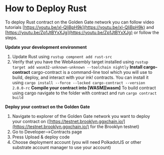 # How to Deploy Rust

To deploy Rust contract on the Golden Gate network you can follow video tutorials [https://youtu.be/xl-QliBpH9k](https://youtu.be/xl-QliBpH9k) and [https://youtu.be/Zp1JtBYxXJg](https://youtu.be/Zp1JtBYxXJg) or follow the steps.

**Update your development environment**

1. Update Rust using `rustup compnent add rust-src`
2. Verify that you have the WebAssembly target installed using `rustup target add wasm32-unknown-unknown --toolchain nightly` **Install cargo-contract** cargo-contract is a command-line tool which you will use to build, deploy, and interact with your ink! contracts. You can install it using `cargo install --force --locked cargo-contract --version 2.0.0-rc` **Compile your contract into \[WASM]\[wasm]** To build contract using cargo navigate to the folder with contract and run `cargo contract build`

**Deploy your contract on the Golden Gate**

1. Navigate to explorer of the Golden Gate network you want to deploy your contract on ([https://testnet.brooklyn.ggxchain.io/](https://testnet.brooklyn.ggxchain.io/) for the Brooklyn testnet)
2. Go to Developer-->Contracts page
3. Press Upload & deploy code
4. Choose deployment account (you will need PolkadotJS or other substrate account manager to use your account)
